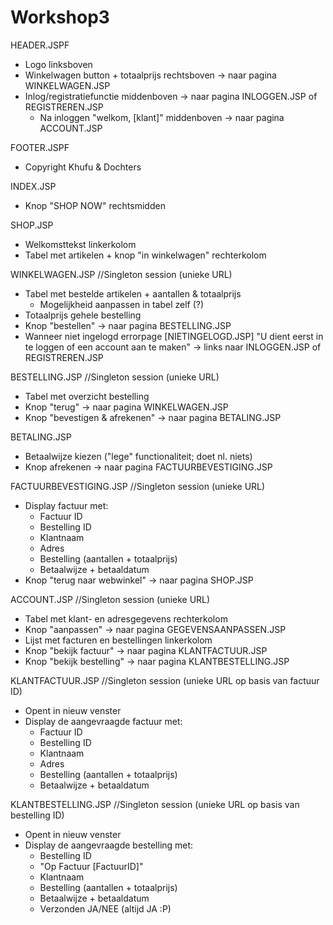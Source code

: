 # Workshop3

HEADER.JSPF

- Logo linksboven
- Winkelwagen button + totaalprijs rechtsboven -> naar pagina WINKELWAGEN.JSP
- Inlog/registratiefunctie middenboven -> naar pagina INLOGGEN.JSP of REGISTREREN.JSP
	- Na inloggen "welkom, [klant]" middenboven -> naar pagina ACCOUNT.JSP
	
FOOTER.JSPF

- Copyright Khufu & Dochters

INDEX.JSP

- Knop "SHOP NOW" rechtsmidden

SHOP.JSP

- Welkomsttekst linkerkolom
- Tabel met artikelen + knop "in winkelwagen" rechterkolom

WINKELWAGEN.JSP													//Singleton session (unieke URL)

- Tabel met bestelde artikelen + aantallen & totaalprijs
	- Mogelijkheid aanpassen in tabel zelf (?)
- Totaalprijs gehele bestelling
- Knop "bestellen" -> naar pagina BESTELLING.JSP
- Wanneer niet ingelogd errorpage [NIETINGELOGD.JSP] "U dient eerst in te loggen of een account aan te maken" -> links naar INLOGGEN.JSP of REGISTREREN.JSP

BESTELLING.JSP													//Singleton session (unieke URL)

- Tabel met overzicht bestelling
- Knop "terug" -> naar pagina WINKELWAGEN.JSP
- Knop "bevestigen & afrekenen" -> naar pagina BETALING.JSP

BETALING.JSP

- Betaalwijze kiezen ("lege" functionaliteit; doet nl. niets)
- Knop afrekenen -> naar pagina FACTUURBEVESTIGING.JSP

FACTUURBEVESTIGING.JSP 									//Singleton session (unieke URL)

- Display factuur met:
	* Factuur ID	
	* Bestelling ID
	* Klantnaam
	* Adres
	* Bestelling (aantallen + totaalprijs)
	* Betaalwijze + betaaldatum
- Knop "terug naar webwinkel" -> naar pagina SHOP.JSP

ACCOUNT.JSP 													  //Singleton session (unieke URL)

- Tabel met klant- en adresgegevens rechterkolom
- Knop "aanpassen" -> naar pagina GEGEVENSAANPASSEN.JSP
- Lijst met facturen en bestellingen linkerkolom
- Knop "bekijk factuur" -> naar pagina KLANTFACTUUR.JSP
- Knop "bekijk bestelling" -> naar pagina KLANTBESTELLING.JSP

KLANTFACTUUR.JSP											  //Singleton session (unieke URL op basis van factuur ID)

- Opent in nieuw venster
- Display de aangevraagde factuur met:
	* Factuur ID	
	* Bestelling ID
	* Klantnaam
	* Adres
	* Bestelling (aantallen + totaalprijs)
	* Betaalwijze + betaaldatum

KLANTBESTELLING.JSP										  //Singleton session (unieke URL op basis van bestelling ID)

- Opent in nieuw venster
- Display de aangevraagde bestelling met:
	* Bestelling ID
	* "Op Factuur [FactuurID]"
	* Klantnaam
	* Bestelling (aantallen + totaalprijs)
	* Betaalwijze + betaaldatum
	* Verzonden JA/NEE (altijd JA :P)
